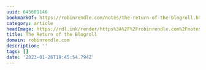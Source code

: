 ```yaml
---
uuid: 645601146
bookmarkOf: https://robinrendle.com/notes/the-return-of-the-blogroll.html
category: article
headImage: https://rdl.ink/render/https%3A%2F%2Frobinrendle.com%2Fnotes%2Fthe-return-of-the-blogroll.html
title: The Return of the Blogroll
domain: robinrendle.com
description: ''
tags: []
date: '2023-01-26T19:45:54.794Z'
---
```



